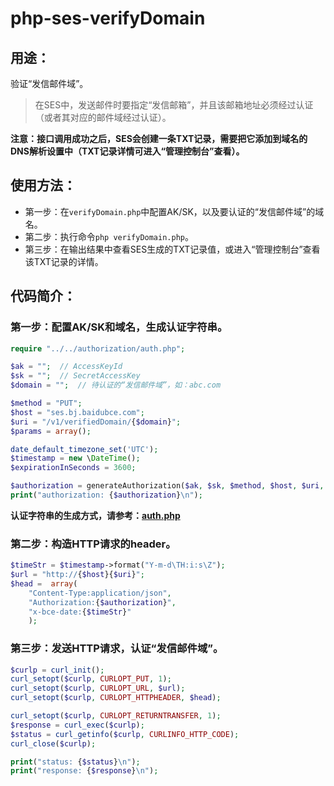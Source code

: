 # php-ses-verifyDomain

## 用途：

验证“发信邮件域”。

> 在SES中，发送邮件时要指定“发信邮箱”，并且该邮箱地址必须经过认证（或者其对应的邮件域经过认证）。

**注意：接口调用成功之后，SES会创建一条TXT记录，需要把它添加到域名的DNS解析设置中（TXT记录详情可进入“管理控制台”查看）。**

## 使用方法：

* 第一步：在`verifyDomain.php`中配置AK/SK，以及要认证的“发信邮件域”的域名。
* 第二步：执行命令`php verifyDomain.php`。
* 第三步：在输出结果中查看SES生成的TXT记录值，或进入“管理控制台”查看该TXT记录的详情。

## 代码简介：

### 第一步：配置AK/SK和域名，生成认证字符串。

```php
require "../../authorization/auth.php";

$ak = "";  // AccessKeyId
$sk = "";  // SecretAccessKey
$domain = "";  // 待认证的“发信邮件域”，如：abc.com

$method = "PUT";
$host = "ses.bj.baidubce.com";
$uri = "/v1/verifiedDomain/{$domain}";
$params = array();

date_default_timezone_set('UTC');
$timestamp = new \DateTime();
$expirationInSeconds = 3600;

$authorization = generateAuthorization($ak, $sk, $method, $host, $uri, $params, $timestamp, $expirationInSeconds);
print("authorization: {$authorization}\n");
```

**认证字符串的生成方式，请参考：[auth.php](../../authorization/auth.php)**

### 第二步：构造HTTP请求的header。

```php
$timeStr = $timestamp->format("Y-m-d\TH:i:s\Z");
$url = "http://{$host}{$uri}";
$head =  array(
    "Content-Type:application/json",
    "Authorization:{$authorization}",
    "x-bce-date:{$timeStr}"
    );
```

### 第三步：发送HTTP请求，认证“发信邮件域”。

```php
$curlp = curl_init();
curl_setopt($curlp, CURLOPT_PUT, 1);
curl_setopt($curlp, CURLOPT_URL, $url);
curl_setopt($curlp, CURLOPT_HTTPHEADER, $head);

curl_setopt($curlp, CURLOPT_RETURNTRANSFER, 1);
$response = curl_exec($curlp);
$status = curl_getinfo($curlp, CURLINFO_HTTP_CODE);
curl_close($curlp);

print("status: {$status}\n");
print("response: {$response}\n");
```